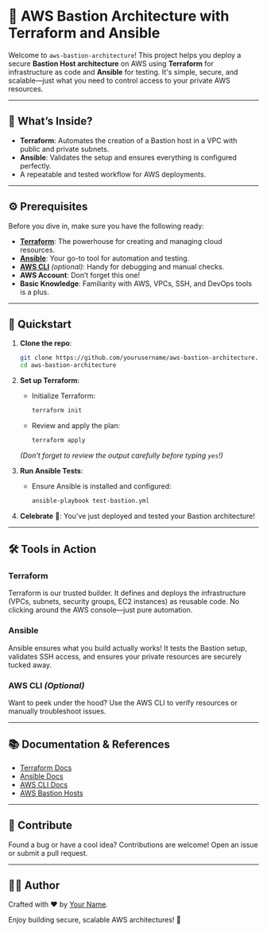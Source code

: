 # 🚀 AWS Bastion Architecture with Terraform and Ansible  

Welcome to `aws-bastion-architecture`! This project helps you deploy a secure **Bastion Host architecture** on AWS using **Terraform** for infrastructure as code and **Ansible** for testing. It's simple, secure, and scalable—just what you need to control access to your private AWS resources.  

---

## 🎯 What’s Inside?  

- **Terraform**: Automates the creation of a Bastion host in a VPC with public and private subnets.  
- **Ansible**: Validates the setup and ensures everything is configured perfectly.  
- A repeatable and tested workflow for AWS deployments.  

---

## ⚙️ Prerequisites  

Before you dive in, make sure you have the following ready:  

- **[Terraform](https://developer.hashicorp.com/terraform/docs)**: The powerhouse for creating and managing cloud resources.
- **[Ansible](https://docs.ansible.com/ansible/latest/index.html)**: Your go-to tool for automation and testing.  
- **[AWS CLI](https://aws.amazon.com/cli/)** *(optional)*: Handy for debugging and manual checks.  
- **AWS Account**: Don’t forget this one!  
- **Basic Knowledge**: Familiarity with AWS, VPCs, SSH, and DevOps tools is a plus.

---

## 🚀 Quickstart  

1. **Clone the repo**:  

   ```bash
   git clone https://github.com/yourusername/aws-bastion-architecture.git  
   cd aws-bastion-architecture
   ```

2. **Set up Terraform**:  
   - Initialize Terraform:  

     ```bash
     terraform init
     ```  

   - Review and apply the plan:  

     ```bash
     terraform apply
     ```  

   *(Don’t forget to review the output carefully before typing `yes`!)*  

3. **Run Ansible Tests**:  
   - Ensure Ansible is installed and configured:  

     ```bash
     ansible-playbook test-bastion.yml
     ```  

4. **Celebrate** 🎉: You’ve just deployed and tested your Bastion architecture!  

---

## 🛠 Tools in Action  

### Terraform  

Terraform is our trusted builder. It defines and deploys the infrastructure (VPCs, subnets, security groups, EC2 instances) as reusable code. No clicking around the AWS console—just pure automation.  

### Ansible  

Ansible ensures what you build actually works! It tests the Bastion setup, validates SSH access, and ensures your private resources are securely tucked away.  

### AWS CLI *(Optional)*  

Want to peek under the hood? Use the AWS CLI to verify resources or manually troubleshoot issues.  

---

## 📚 Documentation & References  

- [Terraform Docs](https://developer.hashicorp.com/terraform/docs)  
- [Ansible Docs](https://docs.ansible.com/ansible/latest/index.html)  
- [AWS CLI Docs](https://aws.amazon.com/cli/)  
- [AWS Bastion Hosts](https://docs.aws.amazon.com/architecture/security-and-compliance/architecture-bastion.html)  

---

## 🌟 Contribute  

Found a bug or have a cool idea? Contributions are welcome! Open an issue or submit a pull request.

---

## 🧑‍💻 Author  

Crafted with ❤️ by [Your Name](https://github.com/yourusername).  

Enjoy building secure, scalable AWS architectures! 🚀  
